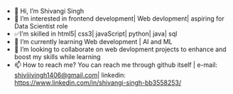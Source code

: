 - 👋 Hi, I’m Shivangi Singh
- 👀 I’m interested in frontend development| Web devlopment| aspiring for Data Scientist role
- ✅I'm skilled in html5| css3| javaScript| python| java| sql
- 🌱 I’m currently learning Web development | AI and ML
- 💞️ I’m looking to collaborate on web devlopment projects to enhance and boost my skills while learning
- 📫 How to reach me? You can reach me through github itself | e-mail: shiviiivingh1406@gmail.com| linkedin: https://www.linkedin.com/in/shivangi-singh-bb3558253/

<!---
Shiviiisingh/Shiviiisingh is a ✨ special ✨ repository because its `README.md` (this file) appears on your GitHub profile.
You can click the Preview link to take a look at your changes.
--->
